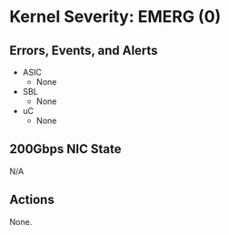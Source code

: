 # Kernel Severity:  EMERG (0)

## Errors, Events, and Alerts

* ASIC
  * None
* SBL
  * None
* uC
  * None

## 200Gbps NIC State

N/A

## Actions

None.
